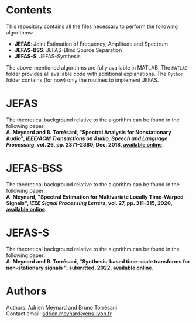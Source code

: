 # Contents

This repository contains all the files necessary to perform the following algorithms:

* **JEFAS**: Joint Estimation of Frequency, Amplitude and Spectrum
* **JEFAS-BSS**: JEFAS-Blind Source Separation
* **JEFAS-S**: JEFAS-Synthesis

The above-mentioned algorithms are fully available in MATLAB. The `MATLAB` folder provides all available code with additional explanations. The `Python` folder contains (for now) only the routines to implement JEFAS.

# JEFAS
The theoretical background relative to the algorithm can be found in the following paper:  
**A. Meynard and B. Torrésani, "Spectral Analysis for Nonstationary Audio", *IEEE/ACM Transactions on Audio,
Speech and Language Processing*, vol. 26, pp. 2371–2380, Dec. 2018, [available online](https://hal.archives-ouvertes.fr/hal-01670187).**

# JEFAS-BSS
The theoretical background relative to the algorithm can be found in the following paper:  
**A. Meynard, "Spectral Estimation for Multivariate Locally Time-Warped Signals", *IEEE Signal Processing Letters*, vol. 27, pp. 311-315, 2020, [available online](https://hal.archives-ouvertes.fr/hal-02455218).**

# JEFAS-S
The theoretical background relative to the algorithm can be found in the following paper:  
**A. Meynard and B. Torrésani, "Synthesis-based time-scale transforms for non-stationary signals
", submitted, 2022, [available online](https://hal.science/hal-03669280).**   

# Authors

Authors: Adrien Meynard and Bruno Torrésani  
Contact email: adrien.meynard@ens-lyon.fr  
